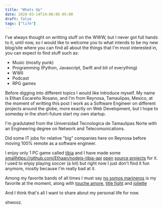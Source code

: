 ```yaml
---
title: "Whats Up"
date: 2020-03-14T14:06:05-05:00
draft: false
tags: ["life"]
---
```


I've always thought on writting stuff on the WWW, but I never got full hands to it, until now, so I would like to welcome you to what intends to be my new blog/site where you can find all about the things that I'm most interested in, you can expect to find stuff such as:

- Music (mostly punk)
- Programming (Python, Javascript, Swift and bit of everything)
- WWII
- Podcast
- RPG games

Before digging into different topics I would like introduce myself. My name is Ethan Escareño Rosano, and I'm from Reynosa, Tamaulipas, Mexico, at the moment of writting this post I work as a Software Engineer on different projects around the globe, more exactly on Web Development, but I hope to someday in the short-future start my own startup.

I'm gradutated from the Universidad Tecnologica de Tamaulipas Norte with an Engineering degree on Network and Telecomunications.

Did some IT jobs for relative "big" companies here on Reynosa before moving 100% remote as a software engineer.

I enjoy only 1 PC game called [tibia](http://tibia.com/) and I have made some [small]()https://github.com/Ethaan/nodejs-tibia-api [open](https://github.com/Ethaan/medivia-python-api) [source projects](https://github.com/ethkat/tibia-ts3-teamspeakbot) for it. I used to enjoy playing soccer (a lot) but right now I just don't find it fun anymore, mostly because I'm really bad at it.

Among my favorite bands of all times I must say [no somos marineros](https://nosomosmarineros.bandcamp.com/) is my favorite at the moment, along with [touche amore](https://toucheamore.bandcamp.com/), [title fight](https://titlefightmusic.bandcamp.com/) and [joliette](https://joliette.bandcamp.com/) 

And I think that's all I want to share about my personal life for now.

shwooz.
